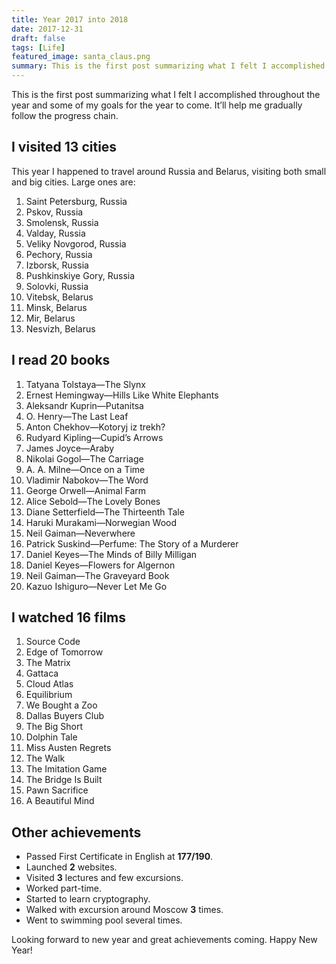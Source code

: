 ```yaml
---
title: Year 2017 into 2018
date: 2017-12-31
draft: false
tags: [Life]
featured_image: santa_claus.png
summary: This is the first post summarizing what I felt I accomplished throughout the year and some of my goals for the year to come. 
---
```


This is the first post summarizing what I felt I accomplished throughout the year and some of my goals for the year to come. It’ll help me gradually follow the progress chain.

## I visited 13 cities

This year I happened to travel around Russia and Belarus, visiting both small and big cities. Large ones are:

1.  Saint Petersburg, Russia
2.  Pskov, Russia
3.  Smolensk, Russia
4.  Valday, Russia
5.  Veliky Novgorod, Russia
6.  Pechory, Russia
7.  Izborsk, Russia
8.  Pushkinskiye Gory, Russia
9.  Solovki, Russia
10.  Vitebsk, Belarus
11.  Minsk, Belarus
12.  Mir, Belarus
13.  Nesvizh, Belarus

## I read 20 books

1.  Tatyana Tolstaya—The Slynx
2.  Ernest Hemingway—Hills Like White Elephants
3.  Aleksandr Kuprin—Putanitsa
4.  O. Henry—The Last Leaf
5.  Аnton Chekhov—Kotoryj iz trekh?
6.  Rudyard Kipling—Cupid’s Arrows
7.  James Joyce—Araby
8.  Nikolai Gogol—The Carriage
9.  A. A. Milne—Once on a Time
10.  Vladimir Nabokov—The Word
11.  George Orwell—Animal Farm
12.  Alice Sebold—The Lovely Bones
13.  Diane Setterfield—The Thirteenth Tale
14.  Haruki Murakami—Norwegian Wood
15.  Neil Gaiman—Neverwhere
16.  Patrick Suskind—Perfume: The Story of a Murderer
17.  Daniel Keyes—The Minds of Billy Milligan
18.  Daniel Keyes—Flowers for Algernon
19.  Neil Gaiman—The Graveyard Book
20.  Kazuo Ishiguro—Never Let Me Go

## I watched 16 films

1.  Source Code
2.  Edge of Tomorrow
3.  The Matrix
4.  Gattaca
5.  Cloud Atlas
6.  Equilibrium
7.  We Bought a Zoo
8.  Dallas Buyers Club
9.  The Big Short
10.  Dolphin Tale
11.  Miss Austen Regrets
12.  The Walk
13.  The Imitation Game
14.  The Bridge Is Built
15.  Pawn Sacrifice
16.  A Beautiful Mind

## Other achievements

- Passed First Certificate in English at **177<no-typography>/</no-typography>190**.
- Launched **2** websites.
- Visited **3** lectures and few excursions.
- Worked part-time.
- Started to learn cryptography.
- Walked with excursion around Moscow **3** times.
- Went to swimming pool several times.

Looking forward to new year and great achievements coming. Happy New Year!
